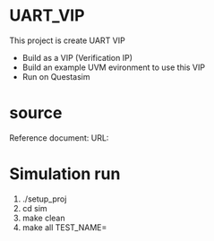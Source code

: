 # UART_VIP
This project is create UART VIP
- Build as a VIP (Verification IP)
- Build an example UVM evironment to use this VIP
- Run on Questasim

# source
Reference document:
URL:

# Simulation run
1. ./setup_proj
2. cd sim
3. make clean
4. make all TEST_NAME=
